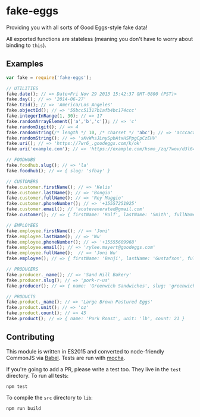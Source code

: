 # fake-eggs
Providing you with all sorts of Good Eggs-style fake data!

All exported functions are stateless (meaning you don't have to worry about binding to `this`).

## Examples

```javascript
var fake = require('fake-eggs');

// UTILITIES
fake.date(); // => Date<Fri Nov 29 2013 15:42:37 GMT-0800 (PST)>
fake.day(); // => '2014-06-27'
fake.tzid(); // => 'America/Los_Angeles'
fake.objectId(); // => '55bcc51317b1afb4bc174ccc'
fake.integerInRange(1, 30); // => 17
fake.randomArrayElement(['a','b','c']); // => 'c'
fake.randomDigit(); // => 4
fake.randomString(/* length */ 10, /* charset */ 'abc'); // => 'acccacaccc'
fake.randomString(); // => 'sKvWhsJLnySpbAtxHSPpgCpCzEHV'
fake.uri(); // => 'https://7wr6_.goodeggs.com/k/ok'
fake.uri('example.com'); // => 'https://example.com/hsmo_/zq/7wov/d3l64'

// FOODHUBS
fake.foodhub.slug(); // => 'la'
fake.foodhub(); // => { slug: 'sfbay' }

// CUSTOMERS
fake.customer.firstName(); // => 'Kelis'
fake.customer.lastName(); // => 'Bongio'
fake.customer.fullName(); // => 'Rey Maggio'
fake.customer.phoneNumber(); // => '+15557251925'
fake.customer.email(); // 'acutevenerated@gmail.com'
fake.customer(); // => { firstName: 'Rolf', lastName: 'Smith', fullName: 'Rolf Smith', phoneNumber: '+15553120192', email: 'floodwaters@yahoo.com' }

// EMPLOYEES
fake.employee.firstName(); // => 'Joni'
fake.employee.lastName(); // => 'Wu'
fake.employee.phoneNumber(); // => '+15555609968'
fake.employee.email(); // => 'rylee.mayert@goodeggs.com'
fake.employee.fullName();  // => 'Joni Wu'
fake.employee(); // => { firstName: 'Benji', lastName: 'Gustafson', fullName: 'Benji Gustafson', phoneNumber: '+15550392918', email: 'bengi.gustafson@goodeggs.com' }

// PRODUCERS
fake.producer._name(); // => 'Sand Hill Bakery'
fake.producer.slug(); // => 'pork-r-us'
fake.producer(); // => { name: 'Greenwich Sandwiches', slug: 'greenwich-sandwiches' }

// PRODUCTS
fake.product._name(); // => 'Large Brown Pastured Eggs'
fake.product.unit(); // => 'oz'
fake.product.count(); // => 45
fake.product(); // => { name: 'Pork Roast', unit: 'lb', count: 21 }
```

## Contributing

This module is written in ES2015 and converted to node-friendly CommonJS via
[Babel](http://babeljs.io/). Tests are run with [mocha](https://mochajs.org).

If you're going to add a PR, please write a test too. They live in the `test`
directory. To run all tests:

```
npm test
```

To compile the `src` directory to `lib`:

```
npm run build
```
